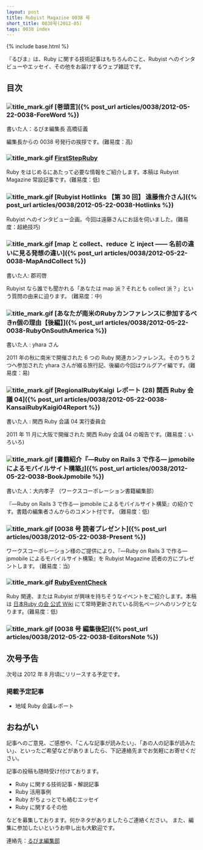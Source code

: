 ```yaml
---
layout: post
title: Rubyist Magazine 0038 号
short_title: 0038号(2012-05)
tags: 0038 index
---
```

{% include base.html %}


『るびま』は、Ruby に関する技術記事はもちろんのこと、Rubyist へのインタビューやエッセイ、その他をお届けするウェブ雑誌です。

## 目次

### ![title_mark.gif]({{base}}{{site.baseurl}}/images/title_mark.gif) [巻頭言]({% post_url articles/0038/2012-05-22-0038-ForeWord %})

書いた人：るびま編集長 高橋征義

編集長からの 0038 号発行の挨拶です。(難易度：高)

### ![title_mark.gif]({{base}}{{site.baseurl}}/images/title_mark.gif) [FirstStepRuby](https://github.com/rubima/rubima/blob/master/first_step_ruby/first-step-ruby-2.0.md)

Ruby をはじめるにあたって必要な情報をご紹介します。本稿は Rubyist Magazine 常設記事です。(難易度：低)

### ![title_mark.gif]({{base}}{{site.baseurl}}/images/title_mark.gif) [Rubyist Hotlinks 【第 30 回】 遠藤侑介さん]({% post_url articles/0038/2012-05-22-0038-Hotlinks %})

Rubyist へのインタビュー企画。今回は遠藤さんにお話を伺いました。(難易度：超絶技巧)

### ![title_mark.gif]({{base}}{{site.baseurl}}/images/title_mark.gif) [map と collect、reduce と inject ―― 名前の違いに見る発想の違い]({% post_url articles/0038/2012-05-22-0038-MapAndCollect %})

書いた人: 郡司啓

Rubyist なら誰でも聞かれる「あなたは map 派？それとも collect 派？」という質問の由来に迫ります。 (難易度：中)

### ![title_mark.gif]({{base}}{{site.baseurl}}/images/title_mark.gif) [あなたが南米のRubyカンファレンスに参加するべきn個の理由【後編】]({% post_url articles/0038/2012-05-22-0038-RubyOnSouthAmerica %})

書いた人 : yhara さん

2011 年の秋に南米で開催された 6 つの Ruby 関連カンファレンス。そのうち 2 つへ参加された yhara さんが綴る旅行記、後編の今回はウルグアイ編です。(難易度：易)

### ![title_mark.gif]({{base}}{{site.baseurl}}/images/title_mark.gif) [RegionalRubyKaigi レポート (28) 関西 Ruby 会議 04]({% post_url articles/0038/2012-05-22-0038-KansaiRubyKaigi04Report %})

書いた人 : 関西 Ruby 会議 04 実行委員会

2011 年 11 月に大阪で開催された 関西 Ruby 会議 04 の報告です。(難易度：いろいろ)

### ![title_mark.gif]({{base}}{{site.baseurl}}/images/title_mark.gif) [書籍紹介『―Ruby on Rails 3 で作る― jpmobile によるモバイルサイト構築』]({% post_url articles/0038/2012-05-22-0038-BookJpmobile %})

書いた人：大内孝子 （ワークスコーポレーション書籍編集部）

『―Ruby on Rails 3 で作る― jpmobile によるモバイルサイト構築』の紹介です。書籍の編集者さんからのコメント付です。 (難易度：低)

### ![title_mark.gif]({{base}}{{site.baseurl}}/images/title_mark.gif) [0038 号 読者プレゼント]({% post_url articles/0038/2012-05-22-0038-Present %})

ワークスコーポレーション様のご提供により、『―Ruby on Rails 3 で作る― jpmobile によるモバイルサイト構築』を Rubyist Magazine 読者の方にプレゼントします。 (難易度：当)

### ![title_mark.gif]({{base}}{{site.baseurl}}/images/title_mark.gif) [RubyEventCheck](https://github.com/ruby-no-kai/official/wiki/RubyEventCheck)

Ruby 関連、または Rubyist が興味を持ちそうなイベントをご紹介します。本稿は [日本Ruby の会 公式 Wiki](https://github.com/ruby-no-kai/official/wiki) にて常時更新されている同名ページへのリンクとなります。(難易度：低)

### ![title_mark.gif]({{base}}{{site.baseurl}}/images/title_mark.gif) [0038 号 編集後記]({% post_url articles/0038/2012-05-22-0038-EditorsNote %})

## 次号予告

次号は 2012 年 8 月頃にリリースする予定です。

### 掲載予定記事

* 地域 Ruby 会議レポート


## おねがい

記事へのご意見、ご感想や、「こんな記事が読みたい」、「あの人の記事が読みたい」、といったご希望などがありましたら、下記連絡先までお気軽にお寄せください。

記事の投稿も随時受け付けております。

* Ruby に関する技術記事・解説記事
* Ruby 活用事例
* Ruby がちょっとでも絡むエッセイ
* Ruby に関するその他


などを募集しております。何かネタがありましたらご連絡ください。
また、編集に参加したいというお申し出も大歓迎です。

連絡先：[るびま編集部](mailto:magazine@ruby-no-kai.org)


